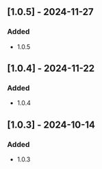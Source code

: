 ## [1.0.5] - 2024-11-27

### Added
- 1.0.5

## [1.0.4] - 2024-11-22

### Added
- 1.0.4

## [1.0.3] - 2024-10-14

### Added
- 1.0.3

